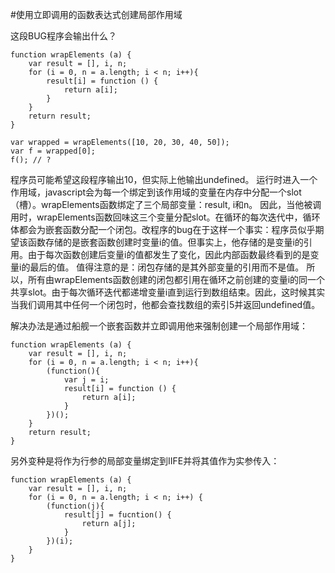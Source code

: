 #使用立即调用的函数表达式创建局部作用域

这段BUG程序会输出什么？

    function wrapElements (a) {
        var result = [], i, n;
        for (i = 0, n = a.length; i < n; i++){
            result[i] = function () {
                return a[i];
            }
        }
        return result;
    }

    var wrapped = wrapElements([10, 20, 30, 40, 50]);
    var f = wrapped[0];
    f(); // ?

程序员可能希望这段程序输出10，但实际上他输出undefined。
运行时进入一个作用域，javascript会为每一个绑定到该作用域的变量在内存中分配一个slot（槽）。wrapElements函数绑定了三个局部变量：result, i和n。
因此，当他被调用时，wrapElements函数回味这三个变量分配slot。在循环的每次迭代中，循环体都会为嵌套函数分配一个闭包。改程序的bug在于这样一个事实：程序员似乎期望该函数存储的是嵌套函数创建时变量i的值。但事实上，他存储的是变量i的引用。由于每次函数创建后变量i的值都发生了变化，因此内部函数最终看到的是变量i的最后的值。
值得注意的是：闭包存储的是其外部变量的引用而不是值。
所以，所有由wrapElements函数创建的闭包都引用在循环之前创建的变量i的同一个共享slot。由于每次循环迭代都递增变量i直到运行到数组结束。因此，这时候其实当我们调用其中任何一个闭包时，他都会查找数组的索引5并返回undefined值。

解决办法是通过船舰一个嵌套函数并立即调用他来强制创建一个局部作用域：

    function wrapElements (a) {
        var result = [], i, n;
        for (i = 0, n = a.length; i < n; i++){
            (function(){
                var j = i;
                result[i] = function () {
                    return a[i];
                }
            })();
        }
        return result;
    }

另外变种是将作为行参的局部变量绑定到IIFE并将其值作为实参传入：

    function wrapElements (a) {
        var result = [], i, n;
        for (i = 0, n = a.length; i < n; i++) {
            (function(j){
                result[j] = fucntion() {
                    return a[j];
                }
            })(i);
        }
    }









